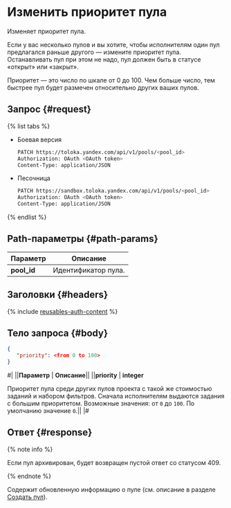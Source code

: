 # Изменить приоритет пула

Изменяет приоритет пула.

Если у вас несколько пулов и вы хотите, чтобы исполнителям один пул предлагался раньше другого — измените приоритет пула. Останавливать пул при этом не надо, пул должен быть в статусе «открыт» или «закрыт».

Приоритет — это число по шкале от 0 до 100. Чем больше число, тем быстрее пул будет размечен относительно других ваших пулов.

## Запрос {#request}

{% list tabs %}

- Боевая версия

  ```bash
  PATCH https://toloka.yandex.com/api/v1/pools/<pool_id>
  Authorization: OAuth <OAuth token>
  Content-Type: application/JSON
  ```

- Песочница

  ```bash
  PATCH https://sandbox.toloka.yandex.com/api/v1/pools/<pool_id>
  Authorization: OAuth <OAuth token>
  Content-Type: application/JSON
  ```
{% endlist %}

## Path-параметры {#path-params}

Параметр | Описание
----- | -----
**pool_id** | Идентификатор пула.


## Заголовки {#headers}

{% include [reusables-auth-content](../_includes/reusables/id-reusables/auth-content.md) %}


## Тело запроса {#body}

```json
{
   "priority": <from 0 to 100>
}
```
#|
||**Параметр** | **Описание**||
||**priority** | **integer**

Приоритет пула среди других пулов проекта с такой же стоимостью заданий и набором фильтров. Сначала исполнителям выдаются задания с большим приоритетом.
Возможные значения: от `0` до `100`.
По умолчанию значение `0`.||
|#


## Ответ {#response}

{% note info %}

Если пул архивирован, будет возвращен пустой ответ со статусом 409.

{% endnote %}


Содержит обновленную информацию о пуле (см. описание в разделе [Создать пул](create-pool.md#response)).
